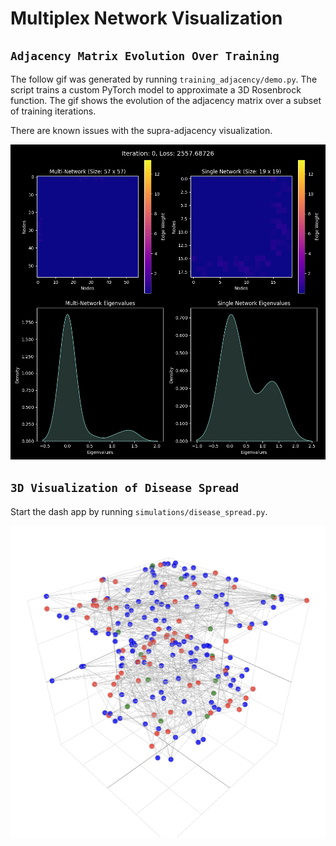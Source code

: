 # Multiplex Network Visualization

## `Adjacency Matrix Evolution Over Training`

The follow gif was generated by running `training_adjacency/demo.py`. The script trains a custom PyTorch model to approximate a 3D Rosenbrock function. The gif shows the evolution of the adjacency matrix over a subset of training iterations.

There are known issues with the supra-adjacency visualization.

![Adjacency Matrix Evolution](docs/adjacency_matrix_evolution.gif)

## `3D Visualization of Disease Spread`

Start the dash app by running `simulations/disease_spread.py`.

![Disease Spread Visualization](docs/disease_vis.png)
